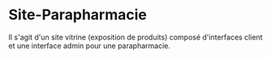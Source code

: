# Site-Parapharmacie
Il s'agit d'un site vitrine (exposition de produits) composé d'interfaces client et une interface admin pour une parapharmacie.

